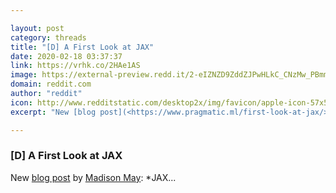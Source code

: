 ```yaml
---

layout: post
category: threads
title: "[D] A First Look at JAX"
date: 2020-02-18 03:37:37
link: https://vrhk.co/2HAe1AS
image: https://external-preview.redd.it/2-eIZNZD9ZddZJPwHLkC_CNzMw_PBmm9AC0wop4S_-Y.jpg?width=1200&height=628.272251309&auto=webp&s=f715eb3f25407ff5e6d4e82b0b32baf05148e4a4
domain: reddit.com
author: "reddit"
icon: http://www.redditstatic.com/desktop2x/img/favicon/apple-icon-57x57.png
excerpt: "New [blog post](<https://www.pragmatic.ml/first-look-at-jax/>) by [Madison May](<https://twitter.com/pragmaticml/status/1229134131977695233>): *JAX..."

---
```


### [D] A First Look at JAX

New [blog post](<https://www.pragmatic.ml/first-look-at-jax/>) by [Madison May](<https://twitter.com/pragmaticml/status/1229134131977695233>): *JAX...